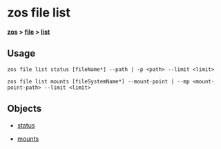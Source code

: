 # zos file list

**[zos](../../zos-artcile) > [file](../file-article) > [list](list-article)**

## Usage

`zos file list status [fileName*] --path | -p <path> --limit <limit>`

```zos file list mounts [fileSystemName*] --mount-point | --mp <mount-point-path> --limit <limit>```

## Objects

- [status](zos-file-list-status)

- [mounts](zos-file-list-mounts)